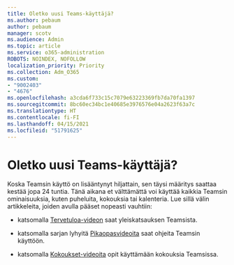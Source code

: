 ```yaml
---
title: Oletko uusi Teams-käyttäjä?
ms.author: pebaum
author: pebaum
manager: scotv
ms.audience: Admin
ms.topic: article
ms.service: o365-administration
ROBOTS: NOINDEX, NOFOLLOW
localization_priority: Priority
ms.collection: Adm_O365
ms.custom:
- "9002403"
- "4676"
ms.openlocfilehash: a3cda6f733c15c7079e63223369fb7da70fa1397
ms.sourcegitcommit: 8bc60ec34bc1e40685e3976576e04a2623f63a7c
ms.translationtype: HT
ms.contentlocale: fi-FI
ms.lasthandoff: 04/15/2021
ms.locfileid: "51791625"
---
```

# <a name="new-to-teams"></a>Oletko uusi Teams-käyttäjä?

Koska Teamsin käyttö on lisääntynyt hiljattain, sen täysi määritys saattaa kestää jopa 24 tuntia. Tänä aikana et välttämättä voi käyttää kaikkia Teamsin ominaisuuksia, kuten puheluita, kokouksia tai kalenteria. Lue sillä välin artikkeleita, joiden avulla pääset nopeasti vauhtiin: 

- katsomalla [Tervetuloa-videon](https://support.office.com/article/welcome-to-microsoft-teams-b98d533f-118e-4bae-bf44-3df2470c2b12) saat yleiskatsauksen Teamsista.

- katsomalla sarjan lyhyitä [Pikaopasvideoita](https://support.office.com/article/video-what-is-microsoft-teams-422bf3aa-9ae8-46f1-83a2-e65720e1a34d) saat ohjeita Teamsin käyttöön.

- katsomalla [Kokoukset-videoita](https://support.office.com/article/join-a-teams-meeting-078e9868-f1aa-4414-8bb9-ee88e9236ee4) opit käyttämään kokouksia Teamsissa.
